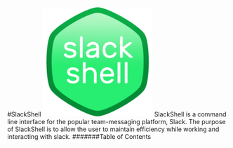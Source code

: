 #SlackShell
<img src="https://github.com/jakelawrence24/slackshell/blob/master/img/slackshell.png" height="250" width="250">
SlackShell is a command line interface for the popular team-messaging platform, Slack. The purpose of SlackShell is to allow the user to maintain efficiency while working and interacting with slack.
#######Table of Contents
